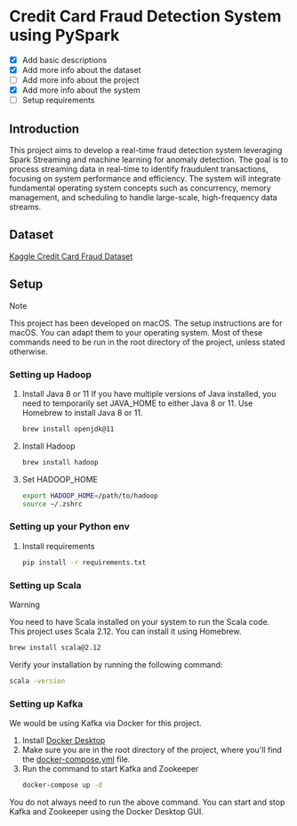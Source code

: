 # Credit Card Fraud Detection System using PySpark

- [x] Add basic descriptions
- [x] Add more info about the dataset
- [ ] Add more info about the project
- [x] Add more info about the system
- [ ] Setup requirements

## Introduction
This project aims to develop a real-time fraud detection system leveraging Spark Streaming and machine learning for anomaly detection. The goal is to process streaming data in real-time to identify fraudulent transactions, focusing on system performance and efficiency. The system will integrate fundamental operating system concepts such as concurrency, memory management, and scheduling to handle large-scale, high-frequency data streams.

## Dataset
[Kaggle Credit Card Fraud Dataset](https://www.kaggle.com/datasets/mlg-ulb/creditcardfraud/data)

## Setup

> [!NOTE]  
> This project has been developed on macOS. The setup instructions are for macOS. You can adapt them to your operating system.
> Most of these commands need to be run in the root directory of the project, unless stated otherwise.

### Setting up Hadoop

1. Install Java 8 or 11
   If you have multiple versions of Java installed, you need to temporarily set JAVA_HOME to either Java 8 or 11.
   Use Homebrew to install Java 8 or 11.
   ```bash
   brew install openjdk@11
   ```
2. Install Hadoop
   ```bash
   brew install hadoop
   ```
3. Set HADOOP_HOME
    ```bash
    export HADOOP_HOME=/path/to/hadoop
   source ~/.zshrc
    ```

### Setting up your Python env
1. Install requirements
    ```bash
    pip install -r requirements.txt
    ```

### Setting up Scala
> [!WARNING]
> You need to have Scala installed on your system to run the Scala code.  
> This project uses Scala 2.12. You can install it using Homebrew.
 ```bash
 brew install scala@2.12
 ```

Verify your installation by running the following command:
```bash 
scala -version
```

### Setting up Kafka
We would be using Kafka via Docker for this project.
1. Install [Docker Desktop](https://www.docker.com/products/docker-desktop)
2. Make sure you are in the root directory of the project, where you'll find the [docker-compose.yml](docker-compose.yml) file.
3. Run the command to start Kafka and Zookeeper
    ```bash
    docker-compose up -d
    ```
You do not always need to run the above command. You can start and stop Kafka and Zookeeper using the Docker Desktop GUI.